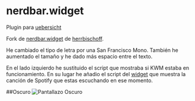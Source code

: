 # nerdbar.widget

Plugin para [uebersicht](https://github.com/felixhageloh/uebersicht)

Fork de [nerdbar.widget](https://github.com/herrbischoff/nerdbar.widget) de [herrbischoff](https://github.com/herrbischoff/).

He cambiado el tipo de letra por una San Francisco Mono. También he aumentado el tamaño y he dado más espacio entre el texto.

En el lado izquierdo he sustituido el script que mostraba si KWM estaba en funcionamiento. En su lugar he añadio el script del [widget](https://github.com/felixhageloh/uebersicht-widgets/tree/master/Spotify-Current-Track) que muestra la canción de Spotify que estas escuchando en ese momento.

##Oscuro
![Pantallazo Oscuro](https://github.com/jorgeatgu/nerbard-widget/blob/master/walllpaper.png)
